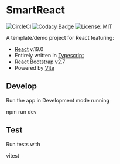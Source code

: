 # SmartReact

[![CircleCI](https://circleci.com/gh/guildenstern70/SmartReact/tree/master.svg?style=svg)](https://circleci.com/gh/guildenstern70/SmartReact/tree/master)
[![Codacy Badge](https://app.codacy.com/project/badge/Grade/f47aa495aa5a423297e2698ffc2d87e9)](https://www.codacy.com/gh/guildenstern70/SmartReact/dashboard?utm_source=github.com&amp;utm_medium=referral&amp;utm_content=guildenstern70/SmartReact&amp;utm_campaign=Badge_Grade)
[![License: MIT](https://img.shields.io/badge/License-MIT-yellow.svg)](https://opensource.org/licenses/MIT)

A template/demo project for React featuring:

  * [React](https://reactjs.org/) v.19.0
  * Entirely written in [Typescript](https://www.typescriptlang.org/)
  * [React Bootstrap](https://react-bootstrap.github.io/) v2.7
  * Powered by [Vite](https://vitejs.dev/) 

## Develop

Run the app in Development mode running

  npm run dev

## Test

Run tests with

  vitest

